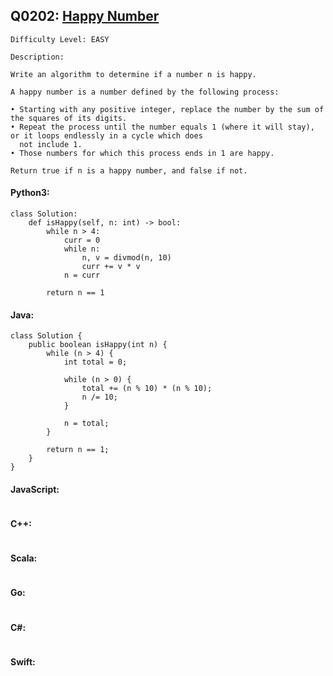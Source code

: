 ## Q0202: [Happy Number](https://leetcode.com/problems/happy-number/)

```
Difficulty Level: EASY
```

```
Description:

Write an algorithm to determine if a number n is happy.

A happy number is a number defined by the following process:

• Starting with any positive integer, replace the number by the sum of the squares of its digits.
• Repeat the process until the number equals 1 (where it will stay), or it loops endlessly in a cycle which does
  not include 1.
• Those numbers for which this process ends in 1 are happy.

Return true if n is a happy number, and false if not.
```

#### Python3:

```
class Solution:
    def isHappy(self, n: int) -> bool:
        while n > 4:
            curr = 0
            while n:
                n, v = divmod(n, 10)
                curr += v * v
            n = curr

        return n == 1
```

#### Java:

```
class Solution {
    public boolean isHappy(int n) {
        while (n > 4) {
            int total = 0;

            while (n > 0) {
                total += (n % 10) * (n % 10);
                n /= 10;
            }

            n = total;
        }

        return n == 1;
    }
}
```

#### JavaScript:

```

```

#### C++:

```

```

#### Scala:

```

```

#### Go:

```

```

#### C#:

```

```

#### Swift:

```

```